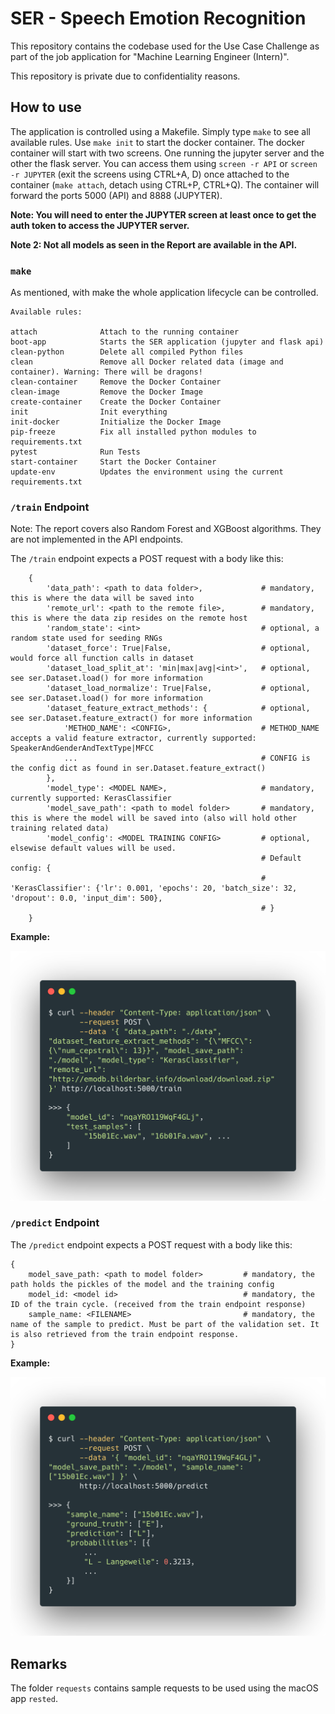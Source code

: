 # SER - Speech Emotion Recognition

This repository contains the codebase used for the Use Case Challenge as part of the job application for "Machine Learning Engineer (Intern)".

This repository is private due to confidentiality reasons. 

## How to use

The application is controlled using a Makefile. Simply type `make` to see all available rules. Use `make init` to start the docker container.
The docker container will start with two screens. One running the jupyter server and the other the flask server. You can access them using `screen -r API` or `screen -r JUPYTER` (exit the screens using CTRL+A, D) once attached to the container (`make attach`, detach using CTRL+P, CTRL+Q). The container will forward the ports 5000 (API) and 8888 (JUPYTER).

**Note: You will need to enter the JUPYTER screen at least once to get the auth token to access the JUPYTER server.**

**Note 2: Not all models as seen in the Report are available in the API.**

### `make`

As mentioned, with make the whole application lifecycle can be controlled.
```
Available rules:

attach              Attach to the running container 
boot-app            Starts the SER application (jupyter and flask api) 
clean-python        Delete all compiled Python files 
clean               Remove all Docker related data (image and container). Warning: There will be dragons! 
clean-container     Remove the Docker Container 
clean-image         Remove the Docker Image 
create-container    Create the Docker Container 
init                Init everything 
init-docker         Initialize the Docker Image 
pip-freeze          Fix all installed python modules to requirements.txt 
pytest              Run Tests 
start-container     Start the Docker Container 
update-env          Updates the environment using the current requirements.txt 
```

### `/train` Endpoint

Note: The report covers also Random Forest and XGBoost algorithms. They are not implemented in the API endpoints.

The `/train` endpoint expects a POST request with a body like this:

```
    {
        'data_path': <path to data folder>,             # mandatory, this is where the data will be saved into
        'remote_url': <path to the remote file>,        # mandatory, this is where the data zip resides on the remote host
        'random_state': <int>                           # optional, a random state used for seeding RNGs                         
        'dataset_force': True|False,                    # optional, would force all function calls in dataset
        'dataset_load_split_at': 'min|max|avg|<int>',   # optional, see ser.Dataset.load() for more information
        'dataset_load_normalize': True|False,           # optional, see ser.Dataset.load() for more information
        'dataset_feature_extract_methods': {            # optional, see ser.Dataset.feature_extract() for more information
            'METHOD_NAME': <CONFIG>,                    # METHOD_NAME accepts a valid feature extractor, currently supported: SpeakerAndGenderAndTextType|MFCC
            ...                                         # CONFIG is the config dict as found in ser.Dataset.feature_extract()
        },
        'model_type': <MODEL NAME>,                     # mandatory, currently supported: KerasClassifier
        'model_save_path': <path to model folder>       # mandatory, this is where the model will be saved into (also will hold other training related data)
        'model_config': <MODEL TRAINING CONFIG>         # optional, elsewise default values will be used.
                                                        # Default config: {
                                                        #   'KerasClassifier': {'lr': 0.001, 'epochs': 20, 'batch_size': 32, 'dropout': 0.0, 'input_dim': 500},
                                                        # }
    }
```

**Example:**

![Train Example Call](./train.png)

### `/predict` Endpoint

The `/predict` endpoint expects a POST request with a body like this:

```
{
    model_save_path: <path to model folder>         # mandatory, the path holds the pickles of the model and the training config
    model_id: <model id>                            # mandatory, the ID of the train cycle. (received from the train endpoint response)
    sample_name: <FILENAME>                         # mandatory, the name of the sample to predict. Must be part of the validation set. It is also retrieved from the train endpoint response.
}
```

**Example:**

![Predict Example Call](./predict.png)

## Remarks

The folder `requests` contains sample requests to be used using the macOS app `rested`.
